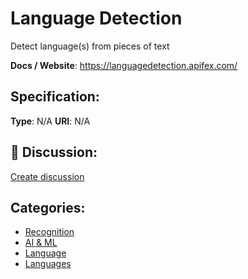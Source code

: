 # Language Detection


Detect language(s) from pieces of text

**Docs / Website**: https://languagedetection.apifex.com/

## Specification:
**Type**:  N/A 
**URI**:  N/A 

## 💬 Discussion:
[Create discussion](https://github.com/apis-list/apis-list/discussions/new)

## Categories:
- [Recognition](https://github.com/apis-list/apis-list#recognition)
- [AI & ML](https://github.com/apis-list/apis-list#ai-and-ml)
- [Language](https://github.com/apis-list/apis-list#language)
- [Languages](https://github.com/apis-list/apis-list#languages)



